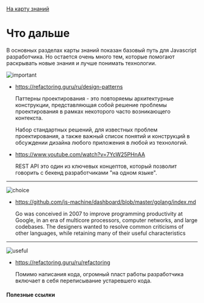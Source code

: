   <a href="https://github.com/js-machine/dashboard/blob/master/knowledge-map/MAP.md#basic">На карту знаний</a>
 
 # Что дальше

В основных разделах карты знаний показан базовый путь для Javascript разработчика.
Но остается очень много тем, которые помогают раскрывать новые знания и лучше понимать технологии.

![important]

* https://refactoring.guru/ru/design-patterns

  Паттерны проектирования - это повторяемы архитектурные конструкции, представляющая собой решение проблемы проектирования в рамках некоторого часто возникающего контекста. 
  
  Набор стандартных решений, для известных проблем проектирования, а также важный список понятий и конструкций в обсуждении дизайна любого приложения в любой из технологий.
  
* https://www.youtube.com/watch?v=7YcW25PHnAA

  REST API это один из ключевых концептов, который позволит говорить с бекенд разработчиками "на одном языке".

---
![choice]
* https://github.com/js-machine/dashboard/blob/master/golang/index.md

  Go was conceived in 2007 to improve programming productivity at Google, in an era of multicore processors, computer networks, and large codebases. The designers wanted to resolve common criticisms of other languages, while retaining many of their useful characteristics
---
![useful]

* https://refactoring.guru/ru/refactoring
  
  Помимо написания кода, огромный пласт работы разработчика включает в себя переписывание устаревшего кода.


#### Полезные ссылки


[important]: https://github.com/js-machine/dashboard/blob/master/knowledge-map/images/important.png
[choice]: https://github.com/js-machine/dashboard/blob/master/knowledge-map/images/choice.png
[useful]: https://github.com/js-machine/dashboard/blob/master/knowledge-map/images/useful.png
